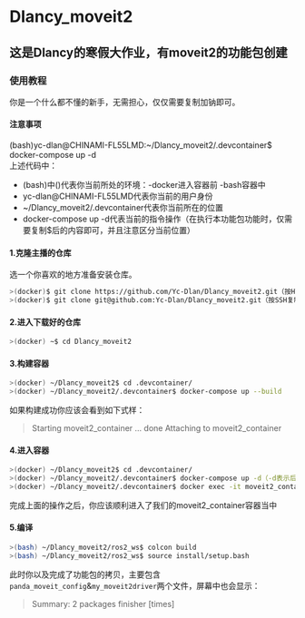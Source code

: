 # Dlancy_moveit2
## 这是Dlancy的寒假大作业，有moveit2的功能包创建
### 使用教程
你是一个什么都不懂的新手，无需担心，仅仅需要复制加钠即可。
#### 注意事项
(bash)yc-dlan@CHINAMI-FL55LMD:~/Dlancy_moveit2/.devcontainer$ docker-compose up -d  
上述代码中： 
- (bash)中()代表你当前所处的环境：-docker进入容器前 -bash容器中
- yc-dlan@CHINAMI-FL55LMD代表你当前的用户身份
- ~/Dlancy_moveit2/.devcontainer代表你当前所在的位置
- docker-compose up -d代表当前的指令操作（在执行本功能包功能时，仅需要复制$后的内容即可，并且注意区分当前位置）
#### 1.克隆主播的仓库
选一个你喜欢的地方准备安装仓库。
```bash
>(docker)$ git clone https://github.com/Yc-Dlan/Dlancy_moveit2.git（按HTTP复制）   
>(docker)$ git clone git@github.com:Yc-Dlan/Dlancy_moveit2.git（按SSH复制，如果没有配置过SSH密钥则用上面那种）   
```
#### 2.进入下载好的仓库
```bash
>(docker) ~$ cd Dlancy_moveit2
```
#### 3.构建容器
```bash
>(docker) ~/Dlancy_moveit2$ cd .devcontainer/
>(docker) ~/Dlancy_moveit2/.devcontainer$ docker-compose up --build
```
如果构建成功你应该会看到如下式样：  
> Starting moveit2_container ... done
> Attaching to moveit2_container
#### 4.进入容器
```bash
>(docker) ~/Dlancy_moveit2$ cd .devcontainer/
>(docker) ~/Dlancy_moveit2/.devcontainer$ docker-compose up -d（-d表示后台运行）
>(docker) ~/Dlancy_moveit2/.devcontainer$ docker exec -it moveit2_container bash
```
完成上面的操作之后，你应该顺利进入了我们的moveit2_container容器当中
#### 5.编译
```bash
>(bash) ~/Dlancy_moveit2/ros2_ws$ colcon build
>(bash) ~/Dlancy_moveit2/ros2_ws$ source install/setup.bash
```
此时你以及完成了功能包的拷贝，主要包含`panda_moveit_config`&`my_moveit2driver`两个文件，屏幕中也会显示：  
> Summary: 2 packages finisher [times]
